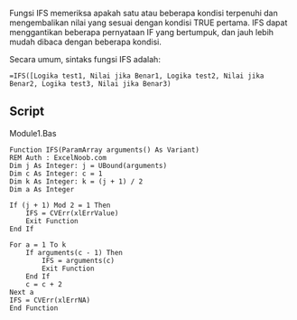 

Fungsi IFS memeriksa apakah satu atau beberapa kondisi terpenuhi dan mengembalikan nilai yang sesuai dengan kondisi TRUE pertama. 
IFS dapat menggantikan beberapa pernyataan IF yang bertumpuk, dan jauh lebih mudah dibaca dengan beberapa kondisi.


Secara umum, sintaks fungsi IFS adalah:
```
=IFS([Logika test1, Nilai jika Benar1, Logika test2, Nilai jika Benar2, Logika test3, Nilai jika Benar3)

```

## Script
Module1.Bas
```
Function IFS(ParamArray arguments() As Variant)
REM Auth : ExcelNoob.com
Dim j As Integer: j = UBound(arguments)
Dim c As Integer: c = 1
Dim k As Integer: k = (j + 1) / 2
Dim a As Integer
 
If (j + 1) Mod 2 = 1 Then
    IFS = CVErr(xlErrValue)
    Exit Function  
End If
 
For a = 1 To k
    If arguments(c - 1) Then
        IFS = arguments(c)
        Exit Function
    End If
    c = c + 2
Next a
IFS = CVErr(xlErrNA)
End Function
```

